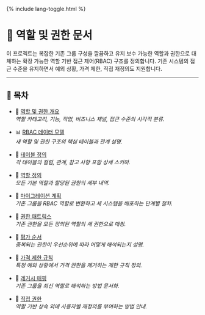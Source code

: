 <link rel="stylesheet" href="/it-docs/assets/css/custom.css">

{% include lang-toggle.html %}

# 🧠 역할 및 권한 문서

이 프로젝트는 복잡한 기존 그룹 구성을 깔끔하고 유지 보수 가능한 역할과 권한으로 대체하는 확장 가능한 역할 기반 접근 제어(RBAC) 구조를 정의합니다. 기존 시스템의 접근 수준을 유지하면서 예외 상황, 가격 제한, 직접 재정의도 지원합니다.

---

## 📑 목차

- 🧠 [역할 및 권한 개요](./structure-overview.md)  
  *역할 카테고리, 기능, 작업, 비즈니스 채널, 접근 수준의 시각적 분류.*

- 📊 [RBAC 데이터 모델](./data-model.md)  
  *새 역할 및 권한 구조의 핵심 테이블과 관계 설명.*

- 🧱 [테이블 정의](./table-definitions.md)  
  *각 테이블의 컬럼, 관계, 참고 사항 포함 상세 스키마.*

- 🧩 [역할 정의](./role-definitions.md)  
  *모든 기본 역할과 할당된 권한의 세부 내역.*

- 🔄 [마이그레이션 계획](./migration-plan.md)  
  *기존 그룹을 RBAC 역할로 변환하고 새 시스템을 배포하는 단계별 절차.*

- 🧮 [권한 매트릭스](./privilege-matrix.md)  
  *기존 권한을 모든 정의된 역할의 새 권한으로 매핑.*

- 🧭 [평가 순서](./evaluation-order.md)  
  *중복되는 권한이 우선순위에 따라 어떻게 해석되는지 설명.*

- 🚫 [가격 제한 규칙](./no-pricing-rules.md)  
  *특정 예외 상황에서 가격 권한을 제거하는 제한 규칙 정의.*

- 🧾 [레거시 매핑](./legacy-mapping.md)  
  *기존 그룹을 최신 역할로 해석하는 방법 문서화.*

- 🧷 [직접 권한](./direct-privileges.md)  
  *역할 기반 상속 외에 사용자별 재정의를 부여하는 방법 안내.*
